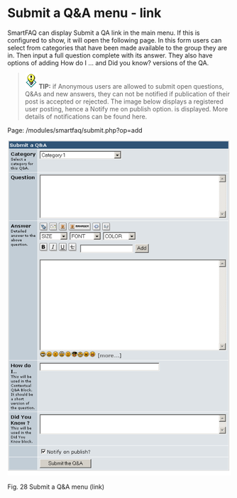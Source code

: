 # Submit a Q&A menu - link

SmartFAQ can display Submit a QA link in the main menu. If this is configured to show, it will open the following page. In this form users can select from categories that have been made available to the group they are in. Then input a full question complete with its answer. They also have options of adding How do I ... and Did you know? versions of the QA.

> ![image001.png](.gitbook/assets/tips.gif) **TIP:** if Anonymous users are allowed to submit open questions, Q&As and new answers, they can not be notified if publication of their post is accepted or rejected. The image below displays a registered user posting, hence a Notify me on publish option. is displayed. More details of notifications can be found here.

Page: /modules/smartfaq/submit.php?op=add

![](.gitbook/assets/submitqa.png)

Fig. 28 Submit a Q&A menu \(link\)

